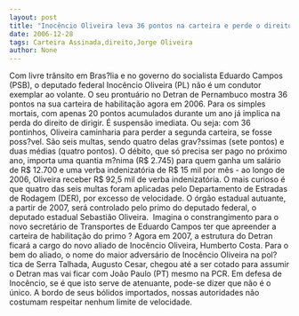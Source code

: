 ```yaml
---
layout: post
title: "Inocêncio Oliveira leva 36 pontos na carteira e perde o direito de dirigir"
date: 2006-12-28
tags: Carteira Assinada,direito,Jorge Oliveira
author: None
---
```

Com livre trânsito em Bras?lia e no governo do socialista Eduardo Campos (PSB), o deputado federal Inocêncio Oliveira (PL) não é um condutor exemplar ao volante.
O seu prontuário no Detran de Pernambuco mostra 36 pontos na sua carteira de habilitação agora em 2006.
Para os simples mortais, com apenas 20 pontos acumulados durante um ano já implica na perda do direito de dirigir. É suspensão imediata. Ou seja: com 36 pontinhos, Oliveira caminharia para perder a segunda carteira, se fosse poss?vel.
São seis multas, sendo quatro delas grav?ssimas (sete pontos) e duas médias (quatro pontos).
O débito, que só precisa ser pago no próximo ano, importa uma quantia m?nima (R$ 2.745) para quem ganha um salário de R$ 12.700 e uma verba indenizatória de R$ 15 mil por mês - ao longo de 2006, Oliveira receber R$ 92,5 mil de verba indenizatória.
O mais curioso é que quatro das seis multas foram aplicadas pelo Departamento de Estradas de Rodagem (DER), por excesso de velocidade. 
O órgão estadual autuante, a partir de 2007, será controlado pelo primo do deputado federal, o deputado estadual Sebastião Oliveira.&nbsp; Imagina o constrangimento para o novo secretário de Transportes de Eduardo Campos ter que apreender a carteira de habilitação do primo ?
Agora em 2007, a estrutura do Detran ficará a cargo do novo aliado de Inocêncio Oliveira, Humberto Costa. Para o bem do aliado, o nome do maior adversário de Inocêncio Oliveira na pol?tica de Serra Talhada, Augusto Cesar, chegou até a ser cotado para assumir o Detran mas vai ficar com João Paulo (PT) mesmo na PCR.
Em defesa de Inocêncio, se é que isto serve de atenuante, pode-se dizer que não é o único. A bordo de seus bólidos importados, nossas autoridades não costumam respeitar nenhum limite de velocidade. 